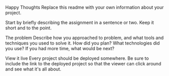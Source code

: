 Happy Thoughts
Replace this readme with your own information about your project.

Start by briefly describing the assignment in a sentence or two. Keep it short and to the point.

The problem
Describe how you approached to problem, and what tools and techniques you used to solve it. How did you plan? What technologies did you use? If you had more time, what would be next?

View it live
Every project should be deployed somewhere. Be sure to include the link to the deployed project so that the viewer can click around and see what it's all about.
